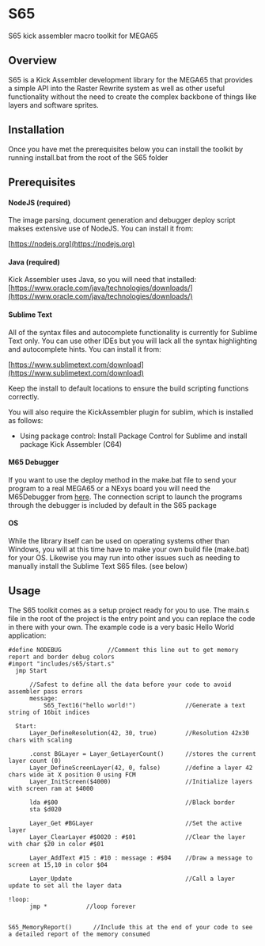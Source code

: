 # S65
S65 kick assembler macro toolkit for MEGA65

## Overview

S65 is a Kick Assembler development library for the MEGA65 that provides a simple API into the Raster Rewrite system 
as well as other useful functionality without the need to create the complex backbone of things like layers and software
sprites.

## Installation

Once you have met the prerequisites below you can install the toolkit by running install.bat from the root of the S65 folder

## Prerequisites

#### NodeJS (required)
  The image parsing, document generation and debugger deploy script makses extensive use of NodeJS. You can install it from:
  
  [https://nodejs.org](https://nodejs.org)
  
#### Java (required)
  Kick Assembler uses Java, so you will need that installed:
  [https://www.oracle.com/java/technologies/downloads/](https://www.oracle.com/java/technologies/downloads/)
  
#### Sublime Text
  All of the syntax files and autocomplete functionality is currently for Sublime Text only. You can use other IDEs but you 
  will lack all the syntax highlighting and autocomplete hints. You can install it from:
  
  [https://www.sublimetext.com/download](https://www.sublimetext.com/download)
  
  Keep the install to default locations to ensure the build scripting functions correctly. 
  
  You will also require the KickAssembler plugin for sublim, which is installed as follows:
  - Using package control: Install Package Control for Sublime and install package Kick Assembler (C64)
  
#### M65 Debugger
  If you want to use the deploy method in the make.bat file to send your program to a real MEGA65 or a NExys board you will
  need the M65Debugger from [here](https://files.mega65.org?id=042e934f-c6e7-480f-8caa-4176be5ee784). The connection script 
  to launch the programs through the debugger is included by default in the S65 package
  
#### OS
  While the library itself can be used on operating systems other than Windows, you will at this time have to make your own
  build file (make.bat) for your OS. Likewise you may run into other issues such as needing to manually install the Sublime Text
  S65 files. (see below)
  
## Usage
  The S65 toolkit comes as a setup project ready for you to use. The main.s file in the root of the project is the entry point
  and you can replace the code in there with your own.
  The example code is a very basic Hello World application:
  
  ```
#define NODEBUG				//Comment this line out to get memory report and border debug colors
#import "includes/s65/start.s"
	jmp Start 

		//Safest to define all the data before your code to avoid assembler pass errors
		message:
			S65_Text16("hello world!")				//Generate a text string of 16bit indices

	Start:
		Layer_DefineResolution(42, 30, true)		//Resolution 42x30 chars with scaling

		.const BGLayer = Layer_GetLayerCount()		//stores the current layer count (0)
		Layer_DefineScreenLayer(42, 0, false) 		//define a layer 42 chars wide at X position 0 using FCM
		Layer_InitScreen($4000)						//Initialize layers with screen ram at $4000

		lda #$00									//Black border
		sta $d020
		
		Layer_Get #BGLayer							//Set the active layer
		Layer_ClearLayer #$0020 : #$01				//Clear the layer with char $20 in color #$01

		Layer_AddText #15 : #10 : message : #$04 	//Draw a message to screen at 15,10 in color $04

		Layer_Update 								//Call a layer update to set all the layer data

!loop:
		jmp *			//loop forever
		

S65_MemoryReport()		//Include this at the end of your code to see a detailed report of the memory consumed
  ```
  


